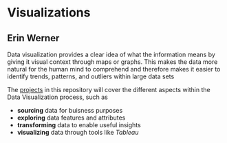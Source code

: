 # Visualizations

## Erin Werner

Data visualization provides a clear idea of what the information means by giving it visual context through maps or graphs. This makes the data more natural for the human mind to comprehend and therefore makes it easier to identify trends, patterns, and outliers within large data sets

The [projects](https://github.com/etwernerMIDS/Visualizations/tree/main/Projects) in this repository will cover the different aspects within the Data Visualization process, such as 

* **sourcing** data for buisness purposes
* **exploring** data features and attributes
* **transforming** data to enable useful insights
* **visualizing** data through tools like *Tableau*
